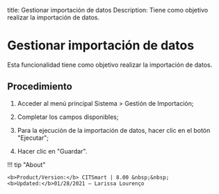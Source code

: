 title: Gestionar importación de datos
Description: Tiene como objetivo realizar la importación de datos.
# Gestionar importación de datos

Esta funcionalidad tiene como objetivo realizar la importación de datos.

Procedimiento
-------------

1.  Acceder al menú principal Sistema \> Gestión de Importación;

2.  Completar los campos disponibles;

3.  Para la ejecución de la importación de datos, hacer clic en el botón
    "Ejecutar";

4.  Hacer clic en "Guardar".

!!! tip "About"

    <b>Product/Version:</b> CITSmart | 8.00 &nbsp;&nbsp;
    <b>Updated:</b>01/28/2021 – Larissa Lourenço
